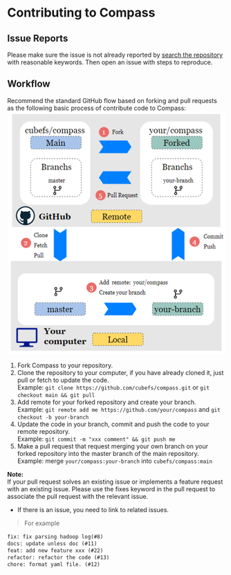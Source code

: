 # Contributing to Compass
## Issue Reports
Please make sure the issue is not already reported by [search the repository](https://github.com/cubefs/compass/issues) with reasonable keywords. Then open an issue with steps to reproduce.

## Workflow
Recommend the standard GitHub flow based on forking and pull requests as the following basic process of contribute code to Compass:
![workflow](document/manual/img/workflow.png)

1. Fork Compass to your repository.
2. Clone the repository to your computer, if you have already cloned it, just pull or fetch to update the code.<br>
   Example: `git clone https://github.com/cubefs/compass.git` or `git checkout main && git pull`
3. Add remote for your forked repository and create your branch.<br>
   Example: `git remote add me https://github.com/your/compass` and `git checkout -b your-branch`
4. Update the code in your branch, commit and push the code to your remote repository.<br>
   Example: `git commit -m "xxx comment" && git push me`
5. Make a pull request that request merging your own branch on your forked repository into the master branch of the main repository.<br>
   Example: merge `your/compass:your-branch` into `cubefs/compass:main`

**Note:**<br>
If your pull request solves an existing issue or implements a feature request with an existing issue. Please use the fixes keyword in the pull request to associate the pull request with the relevant issue.
- If there is an issue, you need to link to related issues.
> For example
```
fix: fix parsing hadoop log(#8)
docs: update unless doc (#11)
feat: add new feature xxx (#22)
refactor: refactor the code (#13)
chore: format yaml file. (#12)
```
